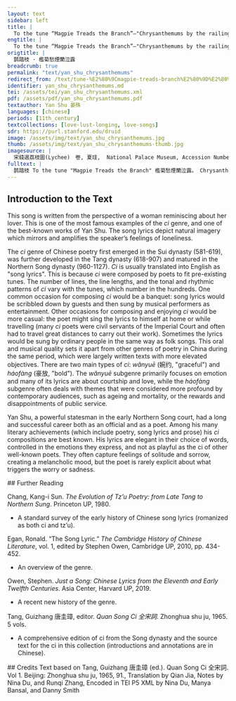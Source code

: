 ```yaml
---
layout: text
sidebar: left
title: |
  To the tune “Magpie Treads the Branch”—"Chrysanthemums by the railings wilt in the mist" | 鹊踏枝 · 檻菊愁煙蘭泣露
engtitle: |
  To the tune “Magpie Treads the Branch”—"Chrysanthemums by the railings wilt in the mist"
origtitle: |
  鹊踏枝 · 檻菊愁煙蘭泣露
breadcrumb: true
permalink: "text/yan_shu_chrysanthemums"
redirect_from: /text/tune-%E2%80%9Cmagpie-treads-branch%E2%80%9D%E2%80%94chrysanthemums-railings-wilt-mist
identifier: yan_shu_chrysanthemums.md
tei: /assets/tei/yan_shu_chrysanthemums.xml
pdf: /assets/pdf/yan_shu_chrysanthemums.pdf
textauthor: Yan Shu 晏殊
languages: [chinese]
periods: [11th_century]
textcollections: [love-lust-longing, love-songs]
sdr: https://purl.stanford.edu/druid 
image: /assets/img/text/yan_shu_chrysanthemums.jpg
thumb: /assets/img/text/yan_shu_chrysanthemums-thumb.jpg
imagesource: |
  宋錢選荔枝圖(Lychee)　卷, 夏珪,  National Palace Museum, Accession Number: K2A001487N000000000PAB [Public Domain]
fulltext: |
  鹊踏枝 To the tune "Magpie Treads the Branch" 檻菊愁煙蘭泣露。 Chrysanthemums by the railings wilt in the mist, the orchids weep dew. 羅幕輕寒， Inside the silken bed canopy 燕子雙飛去。 Swallows fly away in pairs. 明月不諳離恨苦。 The bright moon does not know the bitterness of parting; 斜光到曉穿朱戶。 Its slanting light penetrates my painted window until daybreak. 昨夜西風凋碧樹。 Last night, the west wind withered the emerald tree. 獨上高樓， Alone, I ascended the high tower 望盡天涯路。 to stare at the road that leads to the edge of the world. 欲寄彩箋兼尺素。 I want to send letters on colored paper 山長水闊知何處。 The mountains are wide, the rivers broad, how do I know where you are? 
--- 
```

## Introduction to the Text 
<p>This song is written from the perspective of a woman reminiscing about her lover. This is one of the most famous examples of the <em>ci</em> genre, and one of the best-known works of Yan Shu. The song lyrics depict natural imagery which mirrors and amplifies the speaker’s feelings of loneliness.</p> <p>The <em>ci</em> genre of Chinese poetry first emerged in the Sui dynasty (581-619), was further developed in the Tang dynasty (618-907) and matured in the Northern Song dynasty (960-1127). <em>Ci</em> is usually translated into English as "song lyrics". This is because <em>ci</em> were composed by poets to fit pre-existing tunes. The number of lines, the line lengths, and the tonal and rhythmic patterns of <em>ci</em> vary with the tunes, which number in the hundreds. One common occasion for composing <em>ci</em> would be a banquet: song lyrics would be scribbled down by guests and then sung by musical performers as entertainment. Other occasions for composing and enjoying <em>ci</em> would be more casual: the poet might sing the lyrics to himself at home or while travelling (many <em>ci</em> poets were civil servants of the Imperial Court and often had to travel great distances to carry out their work). Sometimes the lyrics would be sung by ordinary people in the same way as folk songs. This oral and musical quality sets it apart from other genres of poetry in China during the same period, which were largely written texts with more elevated objectives. There are two main types of <em>ci</em>: <em>wǎnyuē</em> (婉约, "graceful") and <em>háofàng</em> (豪放, "bold"). The <em>wǎnyuē</em> subgenre primarily focuses on emotion and many of its lyrics are about courtship and love, while the<em> háofàng</em> subgenre often deals with themes that were considered more profound by contemporary audiences, such as ageing and mortality, or the rewards and disappointments of public service.</p> <p>Yan Shu, a powerful statesman in the early Northern Song court, had a long and successful career both as an official and as a poet. Among his many literary achievements (which include poetry, song lyrics and prose) his <em>ci</em> compositions are best known. His lyrics are elegant in their choice of words, controlled in the emotions they express, and not as playful as the ci of other well-known poets. They often capture feelings of solitude and sorrow, creating a melancholic mood, but the poet is rarely explicit about what triggers the worry or sadness.</p>
## Further Reading 
<p>Chang, Kang-i Sun. <em>The Evolution of Tz’u Poetry: from Late Tang to Northern Sung</em>. Princeton UP, 1980.</p> <ul> <li>A standard survey of the early history of Chinese song lyrics (romanized as both ci and tz’u).</li> </ul> <p>Egan, Ronald. “The Song Lyric.” <em>The Cambridge History of Chinese Literature</em>, vol. 1, edited by Stephen Owen, Cambridge UP, 2010, pp. 434-452.</p> <ul> <li>An overview of the genre.</li> </ul> <p>Owen, Stephen. <em>Just a Song: Chinese Lyrics from the Eleventh and Early Twelfth Centuries</em>. Asia Center, Harvard UP, 2019.</p> <ul> <li>A recent new history of the genre.</li> </ul> <p>Tang, Guizhang 唐圭璋, editor. <em>Quan Song Ci 全宋詞</em>. Zhonghua shu ju, 1965. 5 vols.</p> <ul> <li>A comprehensive edition of ci from the Song dynasty and the source text for the ci in this collection (introductions and annotations are in Chinese).</li> </ul>
## Credits
Text based on Tang, Guizhang 唐圭璋 (ed.). Quan Song Ci 全宋詞. Vol 1. Beijing: Zhonghua shu ju, 1965, 91., Translation by Qian Jia, Notes by Nina Du,  and Runqi Zhang, Encoded in TEI P5 XML by Nina Du, Manya Bansal,  and Danny Smith
